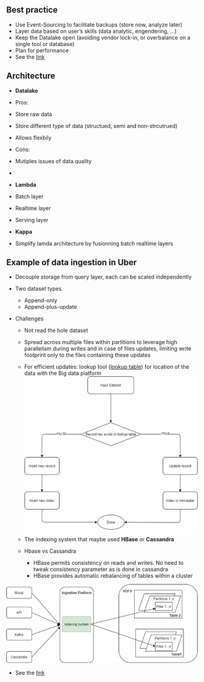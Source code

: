 ## Best practice
- Use Event-Sourcing to facilitate backups (store now, analyze later)
- Layer data based on user’s skills (data analytic, engendering, ...)
- Keep the Datalake open (avoiding vendor lock-in, or overbalance on a single tool or database)
- Plan for performance
- See the [link](https://www.upsolver.com/blog/four-principles-data-lake-architecture)

## Architecture

- **Datalake**
 - Pros:
  - Store raw data 
  - Store different type of data (structued, semi and non-strcutrued)
  - Allows flexbily
 - Cons: 
  - Mutiples issues of data quality
  -    
- **Lambda**
 - Batch layer
 - Realtime layer 
 - Serving layer 

- **Kappa**
 - Simplify lamda architecture by fusionning batch realtime layers 
 
## Example of data ingestion in Uber
- Decouple storage from query layer, each can be scaled independently
- Two dataset types
    - Append-only
    - Append-plus-update
    
- Challenges
    - Not read the hole dataset
    - Spread across multiple files within partitions to leverage high parallelism during writes and in case
    of files updates, limiting write footprint only to the files containing these updates
    - For efficient updates: lookup tool (<u>lookup table</u>) for location of the data with the Big data platform
![update_insert](screenshots/datalake/update_insert.png)
      
    - The indexing system that maybe used **HBase** or **Cassandra** 
    - Hbase vs Cassandra
      - HBase permits consistency on reads and writes. No need to tweak consistency parameter as is done in cassandra
      - HBase provides automatic rebalancing of tables within a cluster

![indexing_system](screenshots/datalake/indexing_system.png)

- See the [link](https://eng.uber.com/data-partitioning-global-indexing/)
